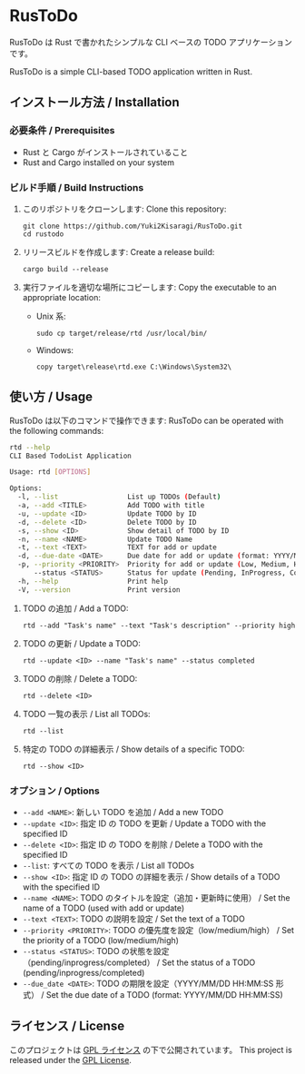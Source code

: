 # RusToDo

RusToDo は Rust で書かれたシンプルな CLI ベースの TODO アプリケーションです。

RusToDo is a simple CLI-based TODO application written in Rust.

## インストール方法 / Installation

### 必要条件 / Prerequisites

- Rust と Cargo がインストールされていること
- Rust and Cargo installed on your system

### ビルド手順 / Build Instructions

1. このリポジトリをクローンします:
   Clone this repository:

   ```
   git clone https://github.com/Yuki2Kisaragi/RusToDo.git
   cd rustodo
   ```

2. リリースビルドを作成します:
   Create a release build:

   ```
   cargo build --release
   ```

3. 実行ファイルを適切な場所にコピーします:
   Copy the executable to an appropriate location:

   - Unix 系:

     ```
     sudo cp target/release/rtd /usr/local/bin/
     ```

   - Windows:
     ```
     copy target\release\rtd.exe C:\Windows\System32\
     ```

## 使い方 / Usage

RusToDo は以下のコマンドで操作できます:
RusToDo can be operated with the following commands:

```sh
rtd --help
CLI Based TodoList Application

Usage: rtd [OPTIONS]

Options:
  -l, --list                 List up TODOs (Default)
  -a, --add <TITLE>          Add TODO with title
  -u, --update <ID>          Update TODO by ID
  -d, --delete <ID>          Delete TODO by ID
  -s, --show <ID>            Show detail of TODO by ID
  -n, --name <NAME>          Update TODO Name
  -t, --text <TEXT>          TEXT for add or update
  -d, --due-date <DATE>      Due date for add or update (format: YYYY/MM/DD HH:MM:SS)
  -p, --priority <PRIORITY>  Priority for add or update (Low, Medium, High)
      --status <STATUS>      Status for update (Pending, InProgress, Completed)
  -h, --help                 Print help
  -V, --version              Print version
```

1. TODO の追加 / Add a TODO:

   ```
   rtd --add "Task's name" --text "Task's description" --priority high
   ```

2. TODO の更新 / Update a TODO:

   ```
   rtd --update <ID> --name "Task's name" --status completed
   ```

3. TODO の削除 / Delete a TODO:

   ```
   rtd --delete <ID>
   ```

4. TODO 一覧の表示 / List all TODOs:

   ```
   rtd --list
   ```

5. 特定の TODO の詳細表示 / Show details of a specific TODO:
   ```
   rtd --show <ID>
   ```

### オプション / Options

- `--add <NAME>`: 新しい TODO を追加 / Add a new TODO
- `--update <ID>`: 指定 ID の TODO を更新 / Update a TODO with the specified ID
- `--delete <ID>`: 指定 ID の TODO を削除 / Delete a TODO with the specified ID
- `--list`: すべての TODO を表示 / List all TODOs
- `--show <ID>`: 指定 ID の TODO の詳細を表示 / Show details of a TODO with the specified ID
- `--name <NAME>`: TODO のタイトルを設定（追加・更新時に使用） / Set the name of a TODO (used with add or update)
- `--text <TEXT>`: TODO の説明を設定 / Set the text of a TODO
- `--priority <PRIORITY>`: TODO の優先度を設定（low/medium/high） / Set the priority of a TODO (low/medium/high)
- `--status <STATUS>`: TODO の状態を設定（pending/inprogress/completed） / Set the status of a TODO (pending/inprogress/completed)
- `--due_date <DATE>`: TODO の期限を設定（YYYY/MM/DD HH:MM:SS 形式） / Set the due date of a TODO (format: YYYY/MM/DD HH:MM:SS)

## ライセンス / License

このプロジェクトは [GPL ライセンス](LICENSE) の下で公開されています。
This project is released under the [GPL License](LICENSE).

